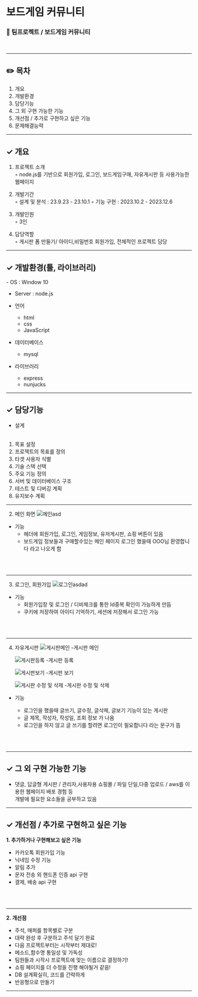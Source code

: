 # 보드게임 커뮤니티
<h3>🍃 팀프로젝트 / 보드게임 커뮤니티</h3>

<br>  
  


---
<h2>✏️ 목차 </h2>

1. 개요
2. 개발환경
3. 담당기능
4. 그 외 구현 가능한 기능
5. 개선점 / 추가로 구현하고 싶은 기능
6. 문제해결능력

---
<h2> ✓ 개요</h2>

1. 프로젝트 소개<br>
   ◦ node.js를 기반으로 회원가입, 로그인, 보드게임구매, 자유게시판 등 사용가능한 웹페이지
   
2. 개발기간<br>
   ◦ 설계 및 분석 : 23.9.23 - 23.10.1 
   ◦ 기능 구현 : 2023.10.2 - 2023.12.6
3. 개발인원<br>
   ◦ 3인 
4. 담당역할<br>
   ◦ 게시판 폼 만들기/ 아이디,비밀번호 회원가입, 전체적인 프로젝트 담당

---
<h2> ✓ 개발환경(툴, 라이브러리)</h2>
- OS : Window 10
   
- Server : node.js
   
- 언어
  - html
  - css
  - JavaScript
        
- 데이터베이스
  - mysql

- 라이브러리
  - express
  - nunjucks
 

---
<h2>✓  담당기능</h2>

 - 설계<br><br>
1. 목표 설정
2. 프로젝트의 목표를 정의
3. 타겟 사용자 식별
4. 기술 스택 선택
5.  주요 기능 정의
6. 서버 및 데이터베이스 구조
7. 테스트 및 디버깅 계획
8. 유지보수 계획


---

2. 메인 화면
   ![메인asd](https://github.com/hwangyu1/board_community/assets/131221635/cbfe8811-c6f8-4a44-a803-2c332ff6eaa6)
   
- 기능<br>
   - 헤더에 회원가입, 로그인, 게임정보, 유저게시판, 쇼핑 버튼이 있음 
   - 보드게임 정보들과 구매할수있는 메인 페이지 로그인 했을때 OOO님 환영합니다 라고 나오게 함
<br>
<br>

---

3. 로그인, 회원가입
   ![로그인asdad](https://github.com/hwangyu1/board_community/assets/131221635/4b8da90e-dfeb-4224-bf86-da0d8a036094)

- 기능<br>
   - 회원가입창 및 로그인 / 디비체크를 통한 Id중복 확인이 가능하게 만듬<br>
   - 쿠키에 저장하여 아이디 기억하기, 세션에 저장해서 로그인 가능<br>
<br>
<br>

---

4. 자유게시판
   ![게시판메인](https://github.com/hwangyu1/board_community/assets/131221635/c798a995-19d2-48fd-accd-dd1dc4499ce1)
   -게시판 메인
   
   ![게시판등록](https://github.com/hwangyu1/board_community/assets/131221635/72adf1b3-66b0-425d-a5a6-11bd73c61cb7)
   -게시판 등록

   ![게시판보기](https://github.com/hwangyu1/board_community/assets/131221635/04eedef5-aae1-4fbb-a919-9298264dd873)
   -게시판 보기

   ![게시판 수정 및 삭제](https://github.com/hwangyu1/board_community/assets/131221635/c978b3cc-f5ba-42f5-9929-7951b1146815)
   -게시판 수정 및 삭제


- 기능<br>
   
   - 로그인을 했을때 글쓰기, 글수정, 글삭제, 글보기 기능이 있는 게시판
   - 글 제목, 작성자, 작성일, 조회 정보 가 나옴
   - 로그인을 하지 않고 글 쓰기를 할려면 로그인이 필요합니다 라는 문구가 뜸
   

<br>
<br>

---
<h2>✓ 그 외 구현 가능한 기능</h2>

- 댓글, 답글형 게시판 / 관리자,사용자용 쇼핑몰 / 파일 단일,다중 업로드 / aws를 이용한 웹페이지 배포 경험 등 <br>
  개발에 필요한 요소들을 공부하고 있음

---
<h2>✓ 개선점 / 추가로 구현하고 싶은 기능</h2>

**1. 추가하거나 구현해보고 싶은 기능**

  -  카카오톡 회원가입 기능
  -  닉네임 수정 기능
  -  알림 추가  
  -  문자 전송 외 핸드폰 인증 api 구현
  -  결제, 배송 api 구현

<br>
<br>

---

**2. 개선점**


- 주석, 매퍼를 항목별로 구분
- 대략 완성 후 구분하고 주석 달기 완료
- 다음 프로젝트부터는 시작부터 제대로!
- 메소드,함수명 통일성 및 가독성
- 팀원들과 시작시 프로젝트에 맞는 이름으로 결정하기!
- 쇼핑 페이지를 더 수정을 진행 해야될거 같음!
- DB 설계확실히, 코드를 간략하게
- 반응형으로 만들기

---














